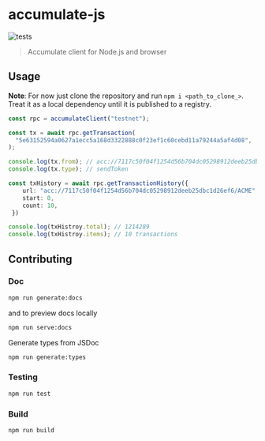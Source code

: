 # accumulate-js

![tests](https://github.com/hawyar/accumulate-js/actions/workflows/test.yml/badge.svg)

> Accumulate client for Node.js and browser

## Usage

**Note**: For now just clone the repository and run `npm i <path_to_clone_>`. Treat it as a local dependency until it is published to a registry.

```ts
const rpc = accumulateClient("testnet");

const tx = await rpc.getTransaction(
  "5e63152594a0627a1ecc5a168d3322888c0f23ef1c60cebd11a79244a5af4d08",
);

console.log(tx.from); // acc://7117c50f04f1254d56b704dc05298912deeb25dbc1d26ef6/ACME
console.log(tx.type); // sendToken

const txHistory = await rpc.getTransactionHistory({
    url: "acc://7117c50f04f1254d56b704dc05298912deeb25dbc1d26ef6/ACME",
    start: 0,
    count: 10,
 })

console.log(txHistroy.total); // 1214289
console.log(txHistroy.items); // 10 transactions

```

## Contributing

### Doc

```bash
npm run generate:docs
```

and to preview docs locally

```bash
npm run serve:docs
```

Generate types from JSDoc

```bash
npm run generate:types
```

### Testing

```bash
npm run test
```

### Build

```bash
npm run build
```
